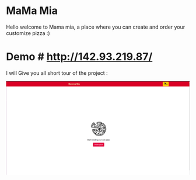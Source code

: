 # MaMa Mia
Hello welcome to Mama mia, a place where you can create and order your customize pizza :) 

# Demo #  http://142.93.219.87/

I will Give you all short tour of the project :

![alt text](https://github.com/Ruvel123/mamamia/blob/master/mamamia/ss1.png)


